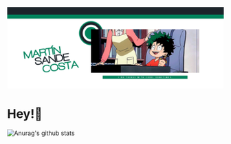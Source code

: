 <img src="https://raw.githubusercontent.com/MartinSandeCosta/MartinSandeCosta/master/martinheader.gif"> 

# Hey!:wave:

![Anurag's github stats](https://github-readme-stats.vercel.app/api?username=MartinSandeCosta&show_icons=true)
